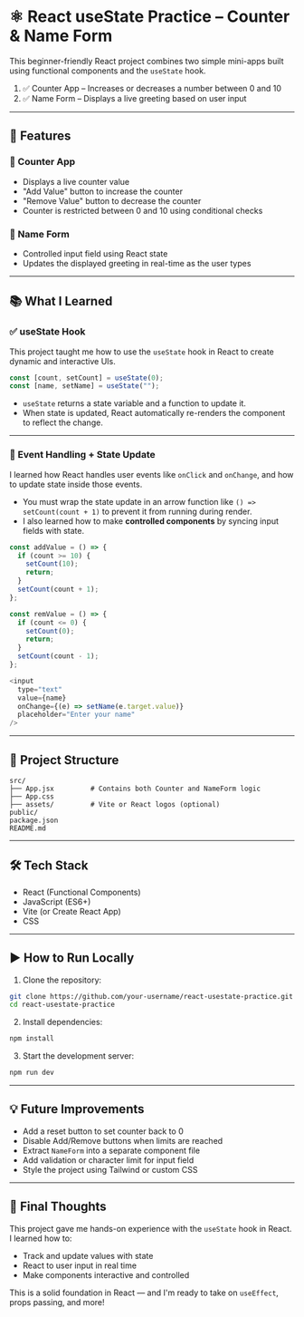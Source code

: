 # ⚛️ React useState Practice – Counter & Name Form

This beginner-friendly React project combines two simple mini-apps built using functional components and the `useState` hook.

1. ✅ Counter App – Increases or decreases a number between 0 and 10
2. ✅ Name Form – Displays a live greeting based on user input

---

## 🚀 Features

### 🔢 Counter App

- Displays a live counter value
- "Add Value" button to increase the counter
- "Remove Value" button to decrease the counter
- Counter is restricted between 0 and 10 using conditional checks

### 📝 Name Form

- Controlled input field using React state
- Updates the displayed greeting in real-time as the user types

---

## 📚 What I Learned

### ✅ useState Hook

This project taught me how to use the `useState` hook in React to create dynamic and interactive UIs.

```js
const [count, setCount] = useState(0);
const [name, setName] = useState("");
```

- `useState` returns a state variable and a function to update it.
- When state is updated, React automatically re-renders the component to reflect the change.

---

### 🔄 Event Handling + State Update

I learned how React handles user events like `onClick` and `onChange`, and how to update state inside those events.

- You must wrap the state update in an arrow function like `() => setCount(count + 1)` to prevent it from running during render.
- I also learned how to make **controlled components** by syncing input fields with state.

```js
const addValue = () => {
  if (count >= 10) {
    setCount(10);
    return;
  }
  setCount(count + 1);
};

const remValue = () => {
  if (count <= 0) {
    setCount(0);
    return;
  }
  setCount(count - 1);
};
```

```js
<input
  type="text"
  value={name}
  onChange={(e) => setName(e.target.value)}
  placeholder="Enter your name"
/>
```

---

## 📁 Project Structure

```
src/
├── App.jsx         # Contains both Counter and NameForm logic
├── App.css
├── assets/         # Vite or React logos (optional)
public/
package.json
README.md
```

---

## 🛠️ Tech Stack

- React (Functional Components)
- JavaScript (ES6+)
- Vite (or Create React App)
- CSS

---

## ▶️ How to Run Locally

1. Clone the repository:

```bash
git clone https://github.com/your-username/react-usestate-practice.git
cd react-usestate-practice
```

2. Install dependencies:

```bash
npm install
```

3. Start the development server:

```bash
npm run dev
```

---

## 💡 Future Improvements

- Add a reset button to set counter back to 0
- Disable Add/Remove buttons when limits are reached
- Extract `NameForm` into a separate component file
- Add validation or character limit for input field
- Style the project using Tailwind or custom CSS

---

## 📌 Final Thoughts

This project gave me hands-on experience with the `useState` hook in React.  
I learned how to:

- Track and update values with state
- React to user input in real time
- Make components interactive and controlled

This is a solid foundation in React — and I'm ready to take on `useEffect`, props passing, and more!
